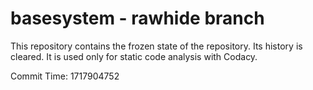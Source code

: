 # basesystem - rawhide branch

This repository contains the frozen state of the repository.
Its history is cleared. It is used only for static code
analysis with Codacy.

Commit Time: 1717904752